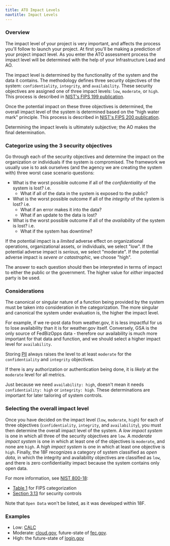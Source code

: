 ```yaml
---
title: ATO Impact Levels
navtitle: Impact Levels
---
```


### Overview

The impact level of your project is very important, and affects the process you'll follow to launch your project. At first you'll be making a prediction of your project impact level. As you enter the ATO assessment process the impact level will be determined with the help of your Infrastructure Lead and AO.

The impact level is determined by the functionality of the system and the data it contains. The methodology defines three security objectives of the system: `confidentiality`, `integrity`, and `availability`. These security objectives are assigned one of three impact levels: `low`, `moderate`, or `high`. This process is described in [NIST's FIPS 199 publication](http://csrc.nist.gov/publications/fips/fips199/FIPS-PUB-199-final.pdf).

Once the potential impact on these three objectives is determined, the overall impact level of the system is determined based on the "high water mark" principle. This process is described in [NIST's FIPS 200 publication](http://csrc.nist.gov/publications/fips/fips200/FIPS-200-final-march.pdf).

Determining the impact levels is ultimately subjective; the AO makes the final determination.

### Categorize using the 3 security objectives

Go through each of the security objectives and determine the impact on the organization or individuals if the system is compromised. The framework we usually use is to ask ourselves (and the agency we are creating the system with) three worst case scenario questions:

* What is the worst possible outcome if all of the _confidentiality_ of the system is lost? i.e.
    * What if all of the data in the system is exposed to the public?
* What is the worst possible outcome if all of the _integrity_ of the system is lost? i.e.
    * What if an error makes it into the data?
    * What if an update to the data is lost?
* What is the worst possible outcome if all of the _availability_ of the system is lost? i.e.
    * What if the system has downtime?

If the potential impact is a _limited_ adverse effect on organizational operations, organizational assets, or individuals, we select "low". If the potential adverse impact is _serious_, we select "moderate". If the potential adverse impact is _severe or catastrophic_, we choose "high".

The answer to each question should then be interpreted in terms of impact to either the public or the government. The higher value for _either_ impacted party is be used.

### Considerations

The canonical or singular nature of a function being provided by the system must be taken into consideration in the categorization. The more singular and canonical the system under evaluation is, the higher the impact level.

For example, if we re-post data from weather.gov, it is less impactful for us to lose availability than it is for weather.gov itself. Conversely, GSA is the only source of FedBizOpps data - therefore our availability is much more important for that data and function, and we should select a higher impact level for `availability`.

Storing [PII](../../privacy/pii/) always raises the level to at least `moderate` for the `confidentiality` and `integrity` objectives.

If there is any authorization or authentication being done, it is _likely_ at the `moderate` level for all metrics.

Just because we need `availability: high`, doesn't mean it needs `confidentiality: high` or `integrity: high`. These determinations are important for later tailoring of system controls.

### Selecting the overall impact level

Once you have decided on the impact level (`low`, `moderate`, `high`) for each of three objectives (`confidentiality`, `integrity`, and `availability`), you must then determine the overall impact level of the system. A _low impact system_ is one in which all three of the security objectives are `low`. A _moderate impact system_ is one in which at least one of the objectives is `moderate`, and none are `high`. A _high impact system_ is one in which at least one objective is `high`. Finally, the 18F recognizes a category of system classified as _open data_, in which the integrity and availability objectives are classified as `low`, and there is zero confidentiality impact because the system contains only open data.

For more information, see [NIST 800-18](http://csrc.nist.gov/publications/nistpubs/800-18-Rev1/sp800-18-Rev1-final.pdf):

* [Table 1](http://nvlpubs.nist.gov/nistpubs/Legacy/SP/nistspecialpublication800-18r1.pdf#page=27) for FIPS categorization
* [Section 3.13](http://csrc.nist.gov/publications/nistpubs/800-18-Rev1/sp800-18-Rev1-final.pdf#page=31) for security controls

Note that `Open Data` won't be listed, as it was developed within 18F.

### Examples

* Low: [CALC](https://calc.gsa.gov)
* Moderate: [cloud.gov](https://cloud.ogv), future-state of [fec.gov](https://fec.gov/).
* High: the future-state of [login.gov](https://login.gov)
